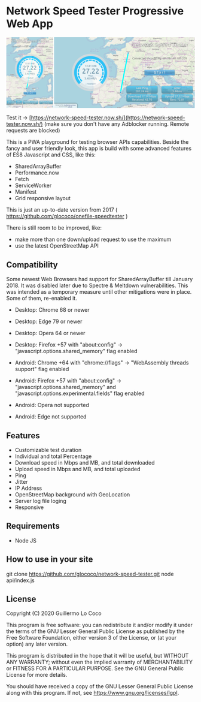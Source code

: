 # Network Speed Tester Progressive Web App
![ES8 Network-Speed-Tester](/screenshot.png?raw=true)

Test it -> [https://network-speed-tester.now.sh/](https://network-speed-tester.now.sh/)
(make sure you don't have any Adblocker running. Remote requests are blocked)

This is a PWA playground for testing browser APIs capabilities.
Beside the fancy and user friendly look, this app is build with some advanced features
of ES8 Javascript and CSS, like this:

- SharedArrayBuffer
- Performance.now
- Fetch
- ServiceWorker
- Manifest
- Grid responsive layout 

This is just an up-to-date version from 2017 ( https://github.com/glococo/onefile-speedtester )

There is still room to be improved, like:
- make more than one down/upload request to use the maximum
- use the latest OpenStreetMap API

## Compatibility
Some newest Web Browsers had support for SharedArrayBuffer till January 2018. It was disabled
later due to Spectre & Meltdown vulnerabilities. This was intended as a temporary measure until other mitigations were in place.
Some of them, re-enabled it.

- Desktop: Chrome 68 or newer
- Desktop: Edge 79 or newer
- Desktop: Opera 64 or newer
- Desktop: Firefox +57 with "about:config" -> "javascript.options.shared_memory" flag enabled

- Android: Chrome +64 with "chrome://flags" -> "WebAssembly threads support" flag enabled
- Android: Firefox +57 with "about:config" -> "javascript.options.shared_memory" and "javascript.options.experimental.fields" flag enabled
- Android: Opera not supported
- Android: Edge not supported

## Features
* Customizable test duration
* Individual and total Percentage 
* Download speed in Mbps and MB, and total downloaded
* Upload speed in Mbps and MB, and total uploaded
* Ping
* Jitter
* IP Address
* OpenStreetMap background with GeoLocation 
* Server log file loging
* Responsive

## Requirements
* Node JS

## How to use in your site
git clone https://github.com/glococo/network-speed-tester.git
node api/index.js

## License
Copyright (C) 2020 Guillermo Lo Coco

This program is free software: you can redistribute it and/or modify
it under the terms of the GNU Lesser General Public License as published by
the Free Software Foundation, either version 3 of the License, or
(at your option) any later version.

This program is distributed in the hope that it will be useful,
but WITHOUT ANY WARRANTY; without even the implied warranty of
MERCHANTABILITY or FITNESS FOR A PARTICULAR PURPOSE.  See the
GNU General Public License for more details.

You should have received a copy of the GNU Lesser General Public License
along with this program.  If not, see <https://www.gnu.org/licenses/lgpl>.
